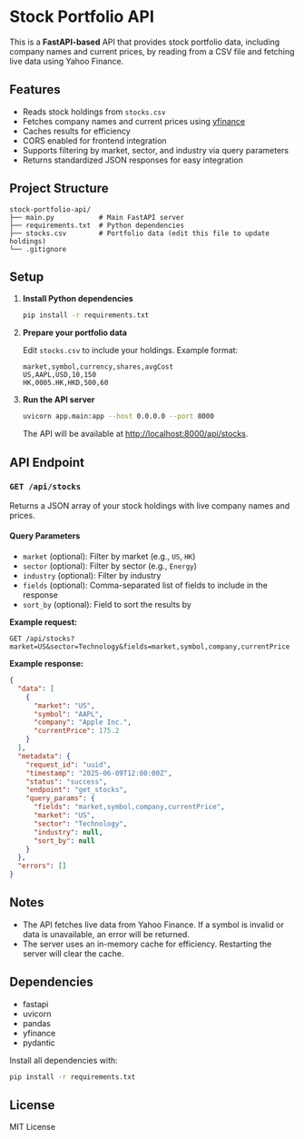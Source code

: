 # Stock Portfolio API

This is a **FastAPI-based** API that provides stock portfolio data, including company names and current prices, by reading from a CSV file and fetching live data using Yahoo Finance.

## Features

- Reads stock holdings from `stocks.csv`
- Fetches company names and current prices using [yfinance](https://github.com/ranaroussi/yfinance)
- Caches results for efficiency
- CORS enabled for frontend integration
- Supports filtering by market, sector, and industry via query parameters
- Returns standardized JSON responses for easy integration

## Project Structure

```
stock-portfolio-api/
├── main.py           # Main FastAPI server
├── requirements.txt  # Python dependencies
├── stocks.csv        # Portfolio data (edit this file to update holdings)
└── .gitignore
```

## Setup

1. **Install Python dependencies**

   ```bash
   pip install -r requirements.txt
   ```

2. **Prepare your portfolio data**

   Edit `stocks.csv` to include your holdings. Example format:

   ```
   market,symbol,currency,shares,avgCost
   US,AAPL,USD,10,150
   HK,0005.HK,HKD,500,60
   ```

3. **Run the API server**

   ```bash
   uvicorn app.main:app --host 0.0.0.0 --port 8000
   ```

   The API will be available at [http://localhost:8000/api/stocks](http://localhost:8000/api/stocks).

## API Endpoint

### `GET /api/stocks`

Returns a JSON array of your stock holdings with live company names and prices.

#### Query Parameters

- `market` (optional): Filter by market (e.g., `US`, `HK`)
- `sector` (optional): Filter by sector (e.g., `Energy`)
- `industry` (optional): Filter by industry
- `fields` (optional): Comma-separated list of fields to include in the response
- `sort_by` (optional): Field to sort the results by

**Example request:**

```
GET /api/stocks?market=US&sector=Technology&fields=market,symbol,company,currentPrice
```

**Example response:**

```json
{
  "data": [
    {
      "market": "US",
      "symbol": "AAPL",
      "company": "Apple Inc.",
      "currentPrice": 175.2
    }
  ],
  "metadata": {
    "request_id": "uuid",
    "timestamp": "2025-06-09T12:00:00Z",
    "status": "success",
    "endpoint": "get_stocks",
    "query_params": {
      "fields": "market,symbol,company,currentPrice",
      "market": "US",
      "sector": "Technology",
      "industry": null,
      "sort_by": null
    }
  },
  "errors": []
}
```

## Notes

- The API fetches live data from Yahoo Finance. If a symbol is invalid or data is unavailable, an error will be returned.
- The server uses an in-memory cache for efficiency. Restarting the server will clear the cache.

## Dependencies

- fastapi
- uvicorn
- pandas
- yfinance
- pydantic

Install all dependencies with:

```bash
pip install -r requirements.txt
```

## License

MIT License